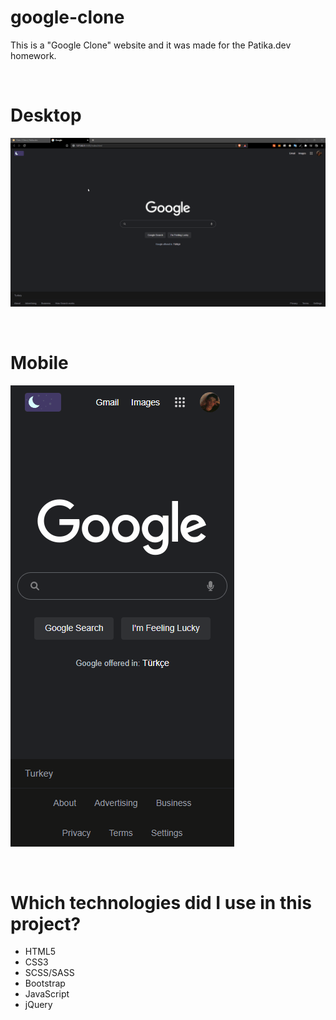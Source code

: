 # google-clone

This is a "Google Clone" website and it was made for the Patika.dev homework.

<br/>

# Desktop

![Animation](./Desktop.gif)

<br/>

# Mobile

![AnimationMobile](./Mobile.gif)

<br/>

# Which technologies did I use in this project?

- HTML5
- CSS3
- SCSS/SASS
- Bootstrap
- JavaScript
- jQuery